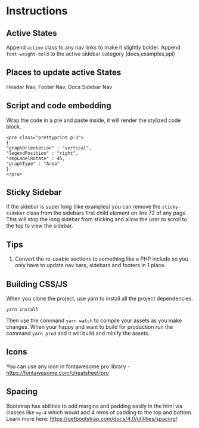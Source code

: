 # Instructions

## Active States
Append `active` class to any nav links to make it slightly bolder.
Append `font-weight-bold` to the active sidebar category (docs,examples,api)

## Places to update active States
Header Nav, Footer Nav, Docs Sidebar Nav

## Script and code embedding
Wrap the code in a pre and paste inside, it will render the stylized code block.
```
<pre class="prettyprint p-3">
{
"graphOrientation" : "vertical",
"legendPosition" : "right",
"smpLabelRotate" : 45,
"graphType" : "Area"
}
</pre>
```

## Sticky Sidebar
If the sidebar is super long (like examples) you can remove the `sticky-sidebar` class from the sidebars first child element on line 72 of any page. This will stop the long sidebar from sticking and allow the user to scroll to the top to view the sidebar.

## Tips

1. Convert the re-usable sections to something like a PHP include so you only have to update nav bars, sidebars and footers in 1 place.

## Building CSS/JS
When you clone the project, use yarn to install all the project dependencies.
```
yarn install
```
Then use the command `yarn watch` to compile your assets as you make changes. When your happy and want to build for production run the command `yarn prod` and it will build and minify the assets.

## Icons
You can use any icon in fontawesome pro library - https://fontawesome.com/cheatsheet/pro

## Spacing
Bootstrap has abilities to add margins and padding easily in the html via classes like `my-4` which would add 4 rems of padding to the top and bottom. Learn more here: https://getbootstrap.com/docs/4.0/utilities/spacing/
